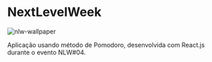 # NextLevelWeek

![nlw-wallpaper](https://user-images.githubusercontent.com/50425715/109452514-a299ba00-7a2e-11eb-803c-bbe2ec78ac87.png)

Aplicação usando método de Pomodoro, desenvolvida com React.js durante o evento NLW#04.
